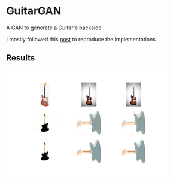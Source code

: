 # GuitarGAN

A GAN to generate a Guitar's backside

I mostly followed this [post](https://machinelearningmastery.com/how-to-develop-a-pix2pix-gan-for-image-to-image-translation/) to reproduce the implementations


## Results
![Result](https://github.com/favitor/GuitarGAN/blob/main/plot_010000.png?raw=true "Result")
